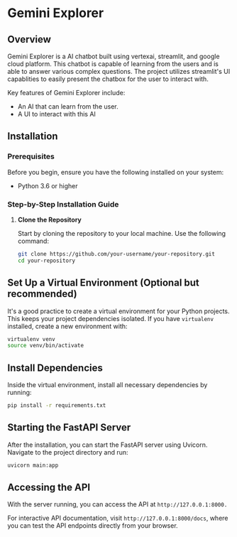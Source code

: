 # Gemini Explorer

## Overview

Gemini Explorer is a AI chatbot built using vertexai, streamlit, and google cloud platform. This chatbot is capable of learning from the users and is able to answer various complex questions. The project utilizes streamlit's UI capablities to easily present the chatbox for the user to interact with.

Key features of Gemini Explorer include:
- An AI that can learn from the user.
- A UI to interact with this AI

## Installation

### Prerequisites
Before you begin, ensure you have the following installed on your system:
- Python 3.6 or higher

### Step-by-Step Installation Guide

1. **Clone the Repository**
   
   Start by cloning the repository to your local machine. Use the following command:
   ```bash
   git clone https://github.com/your-username/your-repository.git
   cd your-repository

## Set Up a Virtual Environment (Optional but recommended)

It's a good practice to create a virtual environment for your Python projects. This keeps your project dependencies isolated. If you have `virtualenv` installed, create a new environment with:

```bash
virtualenv venv
source venv/bin/activate
```

## Install Dependencies
Inside the virtual environment, install all necessary dependencies by running:
```bash
pip install -r requirements.txt
```

## Starting the FastAPI Server

After the installation, you can start the FastAPI server using Uvicorn. Navigate to the project directory and run:

```bash
uvicorn main:app
```

## Accessing the API
With the server running, you can access the API at `http://127.0.0.1:8000.`

For interactive API documentation, visit `http://127.0.0.1:8000/docs`, where you can test the API endpoints directly from your browser.
